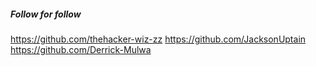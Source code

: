 ##### Follow for follow

https://github.com/thehacker-wiz-zz
https://github.com/JacksonUptain
https://github.com/Derrick-Mulwa

